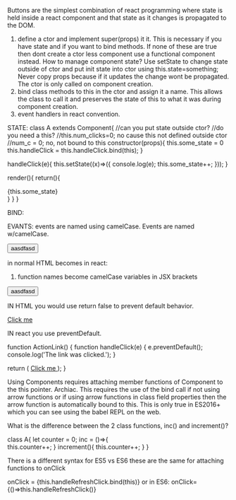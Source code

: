 Buttons are the simplest combination of react programming where state is held inside
a react component and that state as it changes is propagated to the DOM. 

1) define a ctor and implement super(props) it it. This is necessary if you have state and 
if you want to bind methods. If none of these are true then dont create a ctor less component use a functional component instead.  How to manage component state? Use setState to change state outside of ctor
 and put init state into ctor using this.state=something; Never copy props because if it updates the change wont be propagated. The ctor is only called on component creation. 
2) bind class methods to this in the ctor and assign it a name. This allows the class to call it and preserves the state of this to what it was during component creation. 
3) event handlers in react convention. 



STATE:
class A extends Component{
  //can you put state outside ctor? 
  //do you need a this? 
  //this.num_clicks=0; no cause this not defined outside ctor
  //num_c = 0; no, not bound to this
  constructor(props){
    this.some_state = 0
    this.handleClick = this.handleClick.bind(this);
  }
  
  handleClick(e){
    this.setState((x)=>({
      console.log(e);
      this.some_state++;
    }));
  }

  render(){
    return(){
      <div onClick={this.handleClick}>{this.some_state}</div>
    }
  }
}


BIND:

EVANTS:
events are named using camelCase. Events are named w/camelCase. 

<button onClick="doSomething()">
  aasdfasd
</button>

in normal HTML becomes in react:

1) function names become camelCase variables in JSX brackets

<button onClick={doSomething}>
  aasdfasd
</button>

IN HTML you would use return false to prevent default behavior. 

<a href="#" onclick="console.log('The link was clicked.'); return false">
  Click me
</a>

IN react you use preventDefault. 

function ActionLink() {
  function handleClick(e) {
    e.preventDefault();
    console.log('The link was clicked.');
  }

  return (
    <a href="#" onClick={handleClick}>
      Click me
    </a>
  );
}



Using Components requires attaching member functions of Component to the this pointer. Archiac. 
This requires the use of the bind call if not using arrow functions or if using arrow functions in class field properties then the arrow function is automatically bound to this. This is only
true in ES2016+ which you can see using the babel REPL on the web. 

What is the difference between the 2 class functions, inc() and increment()?

class A{
  let counter = 0;
  inc = ()=>{   
    this.counter++;
  }
  increment(){
    this.counter++;
  }
}













There is a different syntax for ES5 vs ES6
these are the same for attaching functions to onClick

onClick = {this.handleRefreshClick.bind(this)}
or in ES6:
onClick={()=>this.handleRefreshClick()}

